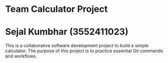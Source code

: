 # Team Calculator Project
# Sejal Kumbhar (3552411023)
This is a collaborative software development project to build a simple calculator. The purpose of this project is to practice essential Git commands and workflows.
